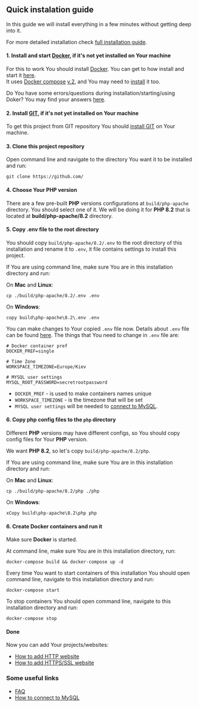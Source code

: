 Quick instalation guide
-------

In this guide we will install everything in a few minutes without getting deep into it.

For more detailed installation check [full installation guide](installation.markdown).

#### 1. Install and start [Docker](https://www.docker.com/), if it's not yet installed on Your machine

For this to work You should install [Docker](https://www.docker.com/).
You can get to how install and start it [here](https://www.docker.com/get-started/).<br>
It uses [Docker compose](https://docs.docker.com/compose/) [v.2](https://docs.docker.com/compose/compose-file/compose-file-v2/), and You may need to [install](https://docs.docker.com/compose/install/) it too.

Do You have some errors/questions during installation/starting/using Doker? You may find your answers [here](faq.markdown).

#### 2. Install [GIT](https://git-scm.com/), if it's not yet installed on Your machine

To get this project from GIT repository You should [install GIT](https://git-scm.com/) on Your machine.

#### 3. Clone this project repository

Open command line and navigate to the directory You want it to be installed and run:

```shell script
git clone https://github.com/
```

#### 4. Choose Your PHP version

There are a few pre-built **PHP** versions configurations at `build/php-apache` directory.
You should select one of it. We will be doing it for **PHP 8.2** that is located at **build/php-apache/8.2** directory.

#### 5. Copy .env file to the root directory

You should copy `build/php-apache/8.2/.env` to the root directory of this installation and rename it to `.env`, it file contains settings to install this project.

If You are using command line, make sure You are in this installation directory and run:

On **Mac** and **Linux**:

```shell script
cp ./build/php-apache/8.2/.env .env
```

On **Windows**:

```shell script
copy build\php-apache\8.2\.env .env
```

You can make changes to Your copied `.env` file now. Details about `.env` file can be found [here](env.markdown).
The things that You need to change in `.env` file are:

```
# Docker container pref
DOCKER_PREF=single

# Time Zone
WORKSPACE_TIMEZONE=Europe/Kiev

# MYSQL user settings
MYSQL_ROOT_PASSWORD=secretrootpassword
```

- `DOCKER_PREF` - is used to make containers names unique
- `WORKSPACE_TIMEZONE` - is the timezone that will be set
- `MYSQL user settings` will be needed to [connect to MySQL](how-to-connect-to-mysql.markdown).

#### 6. Copy php config files to the `php` directory

Different **PHP** versions may have different configs, so You should copy config files for Your **PHP** version.

We want **PHP 8.2**, so let's copy `build/php-apache/8.2/php`.

If You are using command line, make sure You are in this installation directory and run:

On **Mac** and **Linux**:

```shell script
cp ./build/php-apache/8.2/php ./php
```

On **Windows**:

```shell script
xCopy build\php-apache\8.2\php php
```

#### 6. Create Docker containers and run it

Make sure **Docker** is started.

At command line, make sure You are in this installation directory, run:

```shell script
docker-compose build && docker-compose up -d
```

Every time You want to start containers of this installation You should open command line, navigate to this installation directory and run:

```shell script
docker-compose start
```

To stop containers You should open command line, navigate to this installation directory and run:

```shell script
docker-compose stop
```

#### Done

Now you can add Your projects/websites:

- [How to add HTTP website](how-to-add-website.markdown)
- [How to add HTTPS/SSL website](how-to-add-ssl-website.markdown)

### Some useful links

- [FAQ](faq.markdown)
- [How to connect to MySQL](how-to-connect-to-mysql.markdown)
